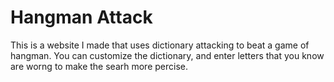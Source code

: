 # Hangman Attack

This is a website I made that uses dictionary attacking to beat a game of hangman. You can customize the dictionary, and enter letters that you know are worng to make the searh more percise.
